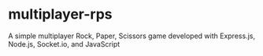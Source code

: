 # multiplayer-rps
A simple multiplayer Rock, Paper, Scissors game developed with Express.js, Node.js, Socket.io, and JavaScript
